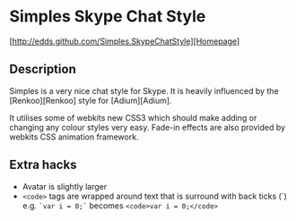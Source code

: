 # Simples Skype Chat Style
[http://edds.github.com/Simples.SkypeChatStyle][Homepage]

## Description

Simples is a very nice chat style for Skype. It is heavily influenced by the [Renkoo][Renkoo] style for [Adium][Adium]. 

It utilises some of webkits new CSS3 which should make adding or changing any colour styles very easy. Fade-in effects are also provided by webkits CSS animation framework.

## Extra hacks

* Avatar is slightly larger
* `<code>` tags are wrapped around text that is surround with back ticks (&#96;)  
  e.g. `` `var i = 0;` `` becomes `<code>var i = 0;</code>`
